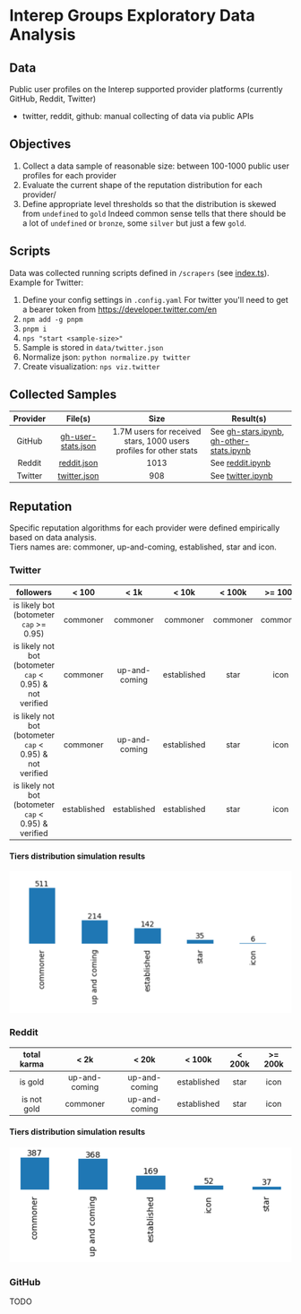 # Interep Groups Exploratory Data Analysis

## Data

Public user profiles on the Interep supported provider platforms (currently GitHub, Reddit, Twitter)

- twitter, reddit, github: manual collecting of data via public APIs

## Objectives

1. Collect a data sample of reasonable size: between 100-1000 public user profiles for each provider
2. Evaluate the current shape of the reputation distribution for each provider/
3. Define appropriate level thresholds so that the distribution is skewed from `undefined` to `gold`
   Indeed common sense tells that there should be a lot of `undefined` or `bronze`, some `silver` but just a few `gold`.

## Scripts
Data was collected running scripts defined in `/scrapers` (see [index.ts](./scrapers/src/index.ts)).  
Example for Twitter:
1. Define your config settings in `.config.yaml`
   For twitter you'll need to get a bearer token from https://developer.twitter.com/en
2. `npm add -g pnpm`
3. `pnpm i`
4. `nps "start <sample-size>"`
5. Sample is stored in `data/twitter.json`
6. Normalize json: `python normalize.py twitter`
7. Create visualization: `nps viz.twitter`

## Collected Samples

| Provider |                     File(s)                     |                                Size                                | Result(s)                                                                                              |
|:--------:|:-----------------------------------------------:|:------------------------------------------------------------------:|--------------------------------------------------------------------------------------------------------|
|  GitHub  | [gh-user-stats.json](./data/gh-user-stats.json) | 1.7M users for received stars, 1000 users profiles for other stats | See [gh-stars.ipynb](notebooks/gh-stars.ipynb), [gh-other-stats.ipynb](notebooks/gh-other-stats.ipynb) |
|  Reddit  |        [reddit.json](./data/reddit.json)        |                                1013                                | See [reddit.ipynb](notebooks/reddit.ipynb)                                                             |
| Twitter  |       [twitter.json](./data/twitter.json)       |                                908                                 | See [twitter.ipynb](notebooks/twitter.ipynb)                                                           |

## Reputation
Specific reputation algorithms for each provider were defined empirically based on data analysis.  
Tiers names are: commoner, up-and-coming, established, star and icon.

### Twitter

|followers|< 100|< 1k|< 10k|< 100k|>= 100k|
|:-----------------:|:--:|:---:|:----:|:----:|:-----:|
|is likely bot (botometer `cap` >= 0.95)|commoner|commoner|commoner|commoner|commoner|
|is likely not bot (botometer `cap` < 0.95) & not verified|commoner|up-and-coming|established|star|icon|
|is likely not bot (botometer `cap` < 0.95) & not verified|commoner|up-and-coming|established|star|icon|
|is likely not bot (botometer `cap` < 0.95) & verified|established|established|established|star|icon|

#### Tiers distribution simulation results
![img.png](plots/twitter/twitter_rep_sim_final.png)

### Reddit

|total karma|< 2k|< 20k|< 100k|< 200k|>= 200k|
|:-----------------:|:--:|:---:|:----:|:----:|:-----:|
|is gold|up-and-coming|up-and-coming|established|star|icon|
|is not gold|commoner|up-and-coming|established|star|icon|

#### Tiers distribution simulation results
![img.png](plots/reddit/reddit_final.png)

### GitHub
TODO